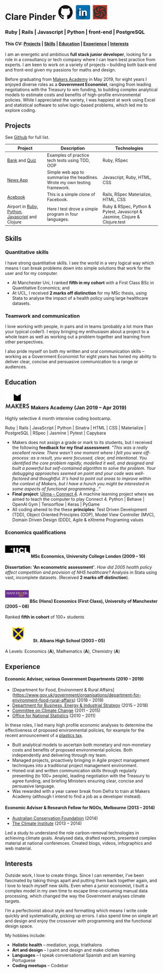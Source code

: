 # Clare Pinder [![Github profile](https://github.com/clarepins/CV/blob/master/icons/Github-icon.png)](https://github.com/clarepins?tab=repositories) [![Linkedin profile](https://github.com/clarepins/CV/blob/master/icons/linkedin-icon.png)](https://www.linkedin.com/in/clare-pinder-95501957/) [![Codewars profile](https://github.com/clarepins/CV/blob/master/icons/codewars-icon.png)](https://www.codewars.com/users/clarepins)

### Ruby | Rails | Javascript | Python | front-end | PostgreSQL

#### This CV: [Projects](https://github.com/clarepins/CV/blob/master/README.md#projects) | [Skills](https://github.com/clarepins/CV/blob/master/README.md#skills) | [Education](https://github.com/clarepins/CV/blob/master/README.md#education) | [Experience](https://github.com/clarepins/CV/blob/master/README.md#experience) | [Interests](https://github.com/clarepins/CV/blob/master/README.md#interests)

I am an energetic and ambitious **full stack junior developer**, looking for a role in a consultancy or tech company where I can learn best practice from experts. I am keen to work on a variety of projects – building both back-end and front-end given my passions for maths and design.

Before graduating from [Makers Academy](https://makers.tech/) in May 2019, for eight years I enjoyed diverse roles as a **Government Economist**, ranging from leading negotiations with the Treasury to win funding, to building complex analytical models to estimate costs and benefits of high-profile environmental policies. While I appreciated the variety, I was happiest at work using Excel and statistical software to solve logic-based problems, which led me to explore coding.

## Projects

See [Github](https://github.com/clarepins?tab=repositories) for full list.

|Project   |Description   |Technologies   |
|---|---|---|
|[Bank](https://github.com/clarepins/bank_tech_test) and [Quiz](https://github.com/clarepins/quiz)|Examples of practice tech tests using TDD, OOP |Ruby, RSpec|
|[News App](https://github.com/clarepins/news-summary-challenge)|Simple web app to summarise the headlines. Wrote my own testing framework. |Javascript, Ruby, HTML, CSS |
|[Acebook](https://github.com/clarepins/Acebook_Rails)|This is a simple clone of Facebook.   |Rails, RSpec Materialize, HTML, CSS|
|Airport in [Ruby](https://github.com/clarepins/airport_challenge), [Python](https://github.com/clarepins/airport_python), [Javascript](https://github.com/clarepins/airportJS) and Clojure|Here I test drove a simple program in four languages.|Ruby & RSpec, Python & Pytest, Javascript & Jasmine, Clojure & Clojure.test|

## Skills

### Quantitative skills

I have strong quantitative skills. I see the world in a very logical way which means I can break problems down into simple solutions that work for the user and for my computer.

- At Manchester Uni, I ranked **fifth in my cohort** with a First Class BSc in Quantitative Economics; and
- At UCL, I received **2 marks off distinction** for my MSc thesis, using Stata to analyse the impact of a health policy using large healthcare datasets.

### Teamwork and communication

I love working with people, in pairs and in teams (probably a lot more than your typical coder!). I enjoy bringing my enthusiasm about a project to a whole team as well as working out a problem together and learning from other perspectives. 

I also pride myself on both my written and oral communication skills – working as a Government Economist for eight years has honed my ability to deliver clear, concise and persuasive communication to a range or audiences.

## Education

### [![Makers Academy](https://github.com/clarepins/CV/blob/master/icons/makers-icon.png)](https://makers.tech/) Makers Academy (Jan 2019 – Apr 2019)
Highly selective 4 month intensive coding bootcamp.

Ruby | Rails | JavaScript |  Python |  Sinatra | HTML  | CSS | Materialize | PostgreSQL | RSpec | Jasmine | Pytest | Capybara

- Makers does not assign a grade or mark to its students, but I received the following **feedback for my final assessment**: *"This was a really excellent review. There wasn't one moment where I felt you were off-process: as a result, you were focussed, clear, and intentional. You identified the core problem rapidly, modelled it well, and designed and built a powerful but self-contained algorithm to solve the problem. Your debugging approaches seemed on point and your code was well-factored and thoughtful. It's hard to point out areas to improve within the context of Makers, but I have a hunch you might be interested in some aspects of functional programming..."*
- **Final project**: [Ulima – Connect 4](https://github.com/clarepins/Ulima_connect4). A machine learning project where we aimed to teach the computer to play Connect 4. Python | Behave | OpenAI Gym | Tensorflow | Keras | PyGame
- All coding ahered to the these **principles**: Test Driven Development (TDD), Object Oriented Principles (OOP), Model View Controller (MVC), Domain Driven Design (DDD), 
Agile & eXtreme Programing values

### Economics qualifications

#### [![UCL](https://github.com/clarepins/CV/blob/master/icons/ucl-icon.jpg)](https://www.ucl.ac.uk/) MSc Economics, University College London (2009 – 10)
**Dissertation: 'An econometric assessment'**. *How did 2005 health policy affect competition and provision of NHS healthcare?* Analysis in Stata using vast, incomplete datasets. (Received **2 marks off distinction**).
	
#### [![Manchester Uni](https://github.com/clarepins/CV/blob/master/icons/manchester-icon.jpg)](https://www.manchester.ac.uk/) BSc (Hons) Economics (First Class), University of Manchester (2005 – 08)
Ranked **fifth in cohort** of 100+ students

#### [![SAHS](https://github.com/clarepins/CV/blob/master/icons/SAHS-icon.png)](https://www.stahs.org.uk/) St. Albans High School (2003 – 05)
A Levels: Economics (**A**), Mathematics (**A**), Chemistry (**A**)

## Experience

#### Economic Adviser, various Government Departments (2010 – 2019)
- [Department for Food, Environment & Rural Affairs] (https://www.gov.uk/government/organisations/department-for-environment-food-rural-affairs) (2018 – 2019)
- [Department for Business, Energy & Industrial Strategy](https://www.gov.uk/government/organisations/department-for-business-energy-and-industrial-strategy) (2015 – 2018)
- [Committee on Climate Change](https://www.theccc.org.uk/) (2011 – 2015)
- [Office for National Statistics](https://www.ons.gov.uk/) (2010 – 2011)

In these roles, I led many high profile economic analyses to determine the effectiveness of proposed environmental policies, for example for the recent announcement of a [plastics tax](https://www.theguardian.com/environment/2018/oct/29/uk-to-consult-on-plastic-packaging-tax-chancellor-says).

- Built analytical models to ascertain both monetary and non-monetary costs and benefits of proposed environmental policies. Both independently and delivering through my team. 
- Managed projects, proactively bringing in Agile project management techniques into a traditional project management environment.
- Honed oral and written communication skills through regularly presenting (to 100+ people), leading negotiation with the Treasury to agree funding, and briefing Ministers ensuring clear, concise and persuasive language.
- Was rewarded with a year career break from Defra to train at Makers Academy (although I intend to find a job as a developer instead).

#### Economic Adviser & Research Fellow for NGOs, Melbourne (2013 – 2014)
- [Australian Conservation Foundation](https://www.acf.org.au/) (2014)
- [The Climate Institute](http://www.climateinstitute.org.au/) (2013 – 2014)

Led a study to understand the role carbon-removal technologies in achieving climate goals. Analysed data, drafted reports, presented complex material at national conferences. Created blogs, videos, infographics and web material.

## Interests
Outside work, I love to create things. Since I can remember, I’ve been fascinated by taking things apart and putting them back together again, and I love to teach myself new skills. Even when a junior economist, I built a complex model in my own time to escape time-consuming manual data processing, which changed the way the Government analyses climate targets. 

I’m a perfectionist about style and formatting which means I write code quickly and systematically, picking up errors. I also spend time on simple art and design and enjoy the crossover with programming and the functional design space. 

My hobbies include:

- **Holistic health** – mediation, yoga, triathalons
- **Art and design** – I paint and design and make clothes
- **Languages** – I speak conversational Spanish and am learning Portuguese
- **Coding meetups** – Codebar
